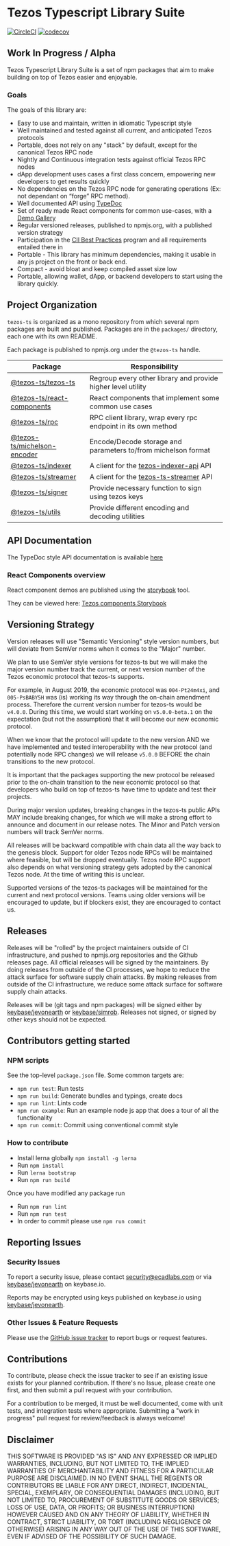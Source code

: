 # Tezos Typescript Library Suite

[![CircleCI](https://circleci.com/gh/ecadlabs/tezos-ts.svg?style=svg)](https://circleci.com/gh/ecadlabs/tezos-ts)
[![codecov](https://codecov.io/gh/ecadlabs/tezos-ts/branch/master/graph/badge.svg)](https://codecov.io/gh/ecadlabs/tezos-ts)

## Work In Progress / Alpha

Tezos Typescript Library Suite is a set of npm packages that aim to make building on top of Tezos easier and enjoyable.

### Goals

The goals of this library are:

* Easy to use and maintain, written in idiomatic Typescript style
* Well maintained and tested against all current, and anticipated Tezos protocols
* Portable, does not rely on any "stack" by default, except for the canonical Tezos RPC node
* Nightly and Continuous integration tests against official Tezos RPC nodes
* dApp development uses cases a first class concern, empowering new developers to get results quickly
* No dependencies on the Tezos RPC node for generating operations (Ex: not dependant on “forge” RPC method).
* Well documented API using [TypeDoc](https://ecadlabs.github.io/tezos-ts/typedoc)
* Set of ready made React components for common use-cases, with a [Demo Gallery](https://ecadlabs.github.io/tezos-ts/react-storybook/)
* Regular versioned releases, published to npmjs.org, with a published version strategy
* Participation in the [CII Best Practices](https://bestpractices.coreinfrastructure.org) program and all requirements entailed there in
* Portable - This library has minimum dependencies, making it usable in any js project on the front or back end.
* Compact - avoid bloat and keep compiled asset size low
* Portable, allowing wallet, dApp, or backend developers to start using the library quickly.

## Project Organization

`tezos-ts` is organized as a mono repository from which several npm packages are built and published. Packages are in the `packages/` directory, each one with its own README.

Each package is published to npmjs.org under the `@tezos-ts` handle.

| Package                                                           |                        Responsibility                         |
| ----------------------------------------------------------------- | ------------------------------------------------------------- |
| [@tezos-ts/tezos-ts](packages/tezos-ts)                                     | Regroup every other library and provide higher level utility  |
| [@tezos-ts/react-components](packages/tezos-ts-react-components)   | React components that implement some common use cases         |
| [@tezos-ts/rpc](packages/tezos-ts-rpc)                             | RPC client library, wrap every rpc endpoint in its own method |
| [@tezos-ts/michelson-encoder](packages/tezos-ts-michelson-encoder) | Encode/Decode storage and parameters to/from michelson format |
| [@tezos-ts/indexer](packages/tezos-ts-indexer)                     | A client for the [tezos-indexer-api][0] API                   |
| [@tezos-ts/streamer](packages/tezos-ts-streamer)                   | A client for the [tezos-ts-streamer][1] API              |
| [@tezos-ts/signer](packages/tezos-ts-signer)                   | Provide necessary function to sign using tezos keys  |
| [@tezos-ts/utils](packages/tezos-ts-utils)                   | Provide different encoding and decoding utilities |

## API Documentation

The TypeDoc style API documentation is available [here](https://ecadlabs.github.io/tezos-ts/typedoc)

### React Components overview

React component demos are published using the [storybook](https://storybook.js.org) tool.

They can be viewed here: [Tezos components Storybook](https://ecadlabs.github.io/tezos-ts/react-storybook)

## Versioning Strategy

Version releases will use "Semantic Versioning" style version numbers, but will deviate from SemVer norms when it comes to the "Major" number.

We plan to use SemVer style versions for tezos-ts but we will make the major version number track the current, or next version number of the Tezos economic protocol that tezos-ts supports.

For example, in August 2019, the economic protocol was `004-Pt24m4xi`, and `005-PsBABY5H` was (is) working its way through the on-chain amendment process. Therefore the current version number for tezos-ts would be `v4.0.0`. During this time, we would start working on `v5.0.0-beta.1` on the expectation (but not the assumption) that it will become our new economic protocol.

When we know that the protocol will update to the new version AND we have implemented and tested interoperability with the new protocol (and potentially node RPC changes) we will release `v5.0.0` BEFORE the chain transitions to the new protocol.

It is important that the packages supporting the new protocol be released prior to the on-chain transition to the new economic protocol so that developers who build on top of tezos-ts have time to update and test their projects.

During major version updates, breaking changes in the tezos-ts public APIs MAY include breaking changes, for which we will make a strong effort to announce and document in our release notes. The Minor and Patch version numbers will track SemVer norms.

All releases will be backward compatible with chain data all the way back to the genesis block. Support for older Tezos node RPCs will be maintained where feasible, but will be dropped eventually. Tezos node RPC support also depends on what versioning strategy gets adopted by the canonical Tezos node. At the time of writing this is unclear.

Supported versions of the tezos-ts packages will be maintained for the current and next protocol versions. Teams using older versions will be encouraged to update, but if blockers exist, they are encouraged to contact us.

## Releases

Releases will be "rolled" by the project maintainers outside of CI infrastructure, and pushed to npmjs.org repositories and the Github releases page. All official releases will be signed by the maintainers. By doing releases from outside of the CI processes, we hope to reduce the attack surface for software supply chain attacks. By making releases from outside of the CI infrastructure, we reduce some attack surface for software supply chain attacks.

Releases will be (git tags and npm packages) will be signed either by [keybase/jevonearth][2] or [keybase/simrob][3]. Releases not signed, or signed by other keys should not be expected.

## Contributors getting started

### NPM scripts

See the top-level `package.json` file. Some common targets are:

* `npm run test`: Run tests
* `npm run build`: Generate bundles and typings, create docs
* `npm run lint`: Lints code
* `npm run example`: Run an example node js app that does a tour of all the functionality
* `npm run commit`: Commit using conventional commit style

### How to contribute

* Install lerna globally `npm install -g lerna`
* Run `npm install`
* Run `lerna bootstrap`
* Run `npm run build`

Once you have modified any package run

* Run `npm run lint`
* Run `npm run test`
* In order to commit please use `npm run commit`

## Reporting Issues

### Security Issues

To report a security issue, please contact security@ecadlabs.com or via [keybase/jevonearth][2] on keybase.io.

Reports may be encrypted using keys published on keybase.io using [keybase/jevonearth][2].

### Other Issues & Feature Requests

Please use the [GitHub issue tracker](https://github.com/ecadlabs/tezos-ts/issues) to report bugs or request features.

## Contributions

To contribute, please check the issue tracker to see if an existing issue exists for your planned contribution. If there's no Issue, please create one first, and then submit a pull request with your contribution.

For a contribution to be merged, it must be well documented, come with unit tests, and integration tests where appropriate. Submitting a "work in progress" pull request for review/feedback is always welcome!

## Disclaimer

THIS SOFTWARE IS PROVIDED "AS IS" AND ANY EXPRESSED OR IMPLIED WARRANTIES, INCLUDING, BUT NOT LIMITED TO, THE IMPLIED WARRANTIES OF MERCHANTABILITY AND FITNESS FOR A PARTICULAR PURPOSE ARE DISCLAIMED. IN NO EVENT SHALL THE REGENTS OR CONTRIBUTORS BE LIABLE FOR ANY DIRECT, INDIRECT, INCIDENTAL, SPECIAL, EXEMPLARY, OR CONSEQUENTIAL DAMAGES (INCLUDING, BUT NOT LIMITED TO, PROCUREMENT OF SUBSTITUTE GOODS OR SERVICES; LOSS OF USE, DATA, OR PROFITS; OR BUSINESS INTERRUPTION) HOWEVER CAUSED AND ON ANY THEORY OF LIABILITY, WHETHER IN CONTRACT, STRICT LIABILITY, OR TORT (INCLUDING NEGLIGENCE OR OTHERWISE) ARISING IN ANY WAY OUT OF THE USE OF THIS SOFTWARE, EVEN IF ADVISED OF THE POSSIBILITY OF SUCH DAMAGE.

[0]: https://github.com/ecadlabs/tezos-indexer-api
[1]: https://github.com/ecadlabs/tezos-streamer
[2]: https://keybase.io/jevonearth
[3]: https://keybase.io/simrob
